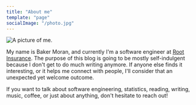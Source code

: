 ```yaml
---
title: "About me"
template: "page"
socialImage: "/photo.jpg"
---
```


![A picture of me.](/photo.jpg)

My name is Baker Moran, and currently I'm a software engineer at [Root Insurance](joinroot.com). The purpose of this blog is going to be mostly self-indulgent because I don't get to do much writing anymore. If anyone else finds it interesting, or it helps me connect with people, I'll consider that an unexpected yet welcome outcome.

If you want to talk about software engineering, statistics, reading, writing, music, coffee, or just about anything, don't hesitate to reach out!
